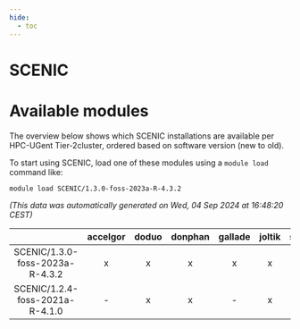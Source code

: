 ```yaml
---
hide:
  - toc
---
```


SCENIC
======

# Available modules


The overview below shows which SCENIC installations are available per HPC-UGent Tier-2cluster, ordered based on software version (new to old).

To start using SCENIC, load one of these modules using a `module load` command like:

```shell
module load SCENIC/1.3.0-foss-2023a-R-4.3.2
```

*(This data was automatically generated on Wed, 04 Sep 2024 at 16:48:20 CEST)*  

| |accelgor|doduo|donphan|gallade|joltik|shinx|skitty|
| :---: | :---: | :---: | :---: | :---: | :---: | :---: | :---: |
|SCENIC/1.3.0-foss-2023a-R-4.3.2|x|x|x|x|x|-|x|
|SCENIC/1.2.4-foss-2021a-R-4.1.0|-|x|x|-|x|-|x|
